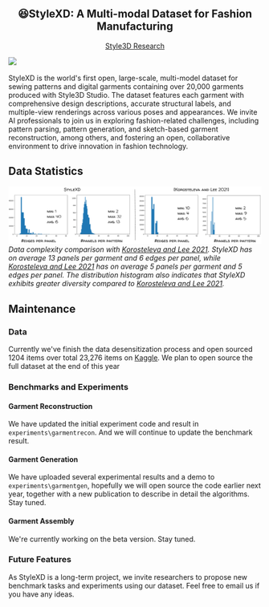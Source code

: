 <div align="center">
<h2><center>&#128518;StyleXD: A Multi-modal Dataset for Fashion Manufacturing</h2>

[Style3D Research](https://linctex.com/)
<!-- views since 24.04 -->
</div>

![](./assets/stylexd.png)

StyleXD is the world's first open, large-scale, multi-model dataset for sewing patterns and digital garments containing over 20,000 garments produced with Style3D Studio. The dataset features each garment with comprehensive design descriptions, accurate structural labels, and multiple-view renderings across various poses and appearances. We invite AI professionals to join us in exploring fashion-related challenges, including pattern parsing, pattern generation, and sketch-based garment reconstruction, among others, and fostering an open, collaborative environment to drive innovation in fashion technology.

## Data Statistics

![data_complexity_comp](./assets/data_complexity_comp.png)
*Data complexity comparison with [Korosteleva and Lee 2021](https://github.com/maria-korosteleva/Garment-Pattern-Generator). StyleXD has on average 13 panels per garment and 6 edges per panel, while [Korosteleva and Lee 2021](https://github.com/maria-korosteleva/Garment-Pattern-Generator) has on average 5 panels per garment and 5 edges per panel. The distribution histogram also indicates that StyleXD exhibits greater diversity compared to [Korosteleva and Lee 2021](https://github.com/maria-korosteleva/Garment-Pattern-Generator).*

## Maintenance
### Data
Currently we've finish the data desensitization process and open sourced 1204 items over total 23,276 items on [Kaggle](https://www.kaggle.com/datasets/style3d/stylexda-multi-modal-benchmark-of-fashion). We plan to open source the full dataset at the end of this year

### Benchmarks and Experiments
#### Garment Reconstruction

We have updated the initial experiment code and result in `experiments\garmentrecon`. And we will continue to update the benchmark result.

#### Garment Generation

We have uploaded several experimental results and a demo to `experiments\garmentgen`, hopefully we will open source the code earlier next year, together with a new publication to describe in detail the algorithms. Stay tuned.

#### Garment Assembly

We're currently working on the beta version. Stay tuned.

### Future Features
As StyleXD is a long-term project, we invite researchers to propose new benchmark tasks and experiments using our dataset. Feel free to email us if you have any ideas. 